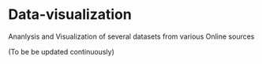 # Data-visualization
Ananlysis and Visualization of several datasets from various Online sources 

(To be be updated continuously)
